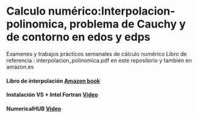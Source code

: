 # Calculo numérico:Interpolacion-polinomica, problema de Cauchy y de contorno en edos y edps
Examenes y trabajos prácticos semanales de cálculo numérico
Libro de referencia :  interpolacion_polinomica.pdf en este repositorio y también en amazon.es

#### Libro de interpolación [Amazon book](https://www.amazon.es/Interpolaci%C3%B3n-polin%C3%B3mica-espectrales-Aplicaci%C3%B3n-condiciones/dp/1076625592/ref=sr_1_1?__mk_es_ES=%C3%85M%C3%85%C5%BD%C3%95%C3%91&dchild=1&keywords=interpolacion+polinomica+hernandez&qid=1631172924&sr=8-1)
#### Instalación VS + Intel Fortran [Video](https://www.dropbox.com/s/c8yfn258ar45y3s/VS_installation.mp4?dl=0)
#### NumericalHUB [Video](https://www.dropbox.com/s/uf3v6vjdgj8cpto/NumericalHUB.mp4?dl=0)



         
